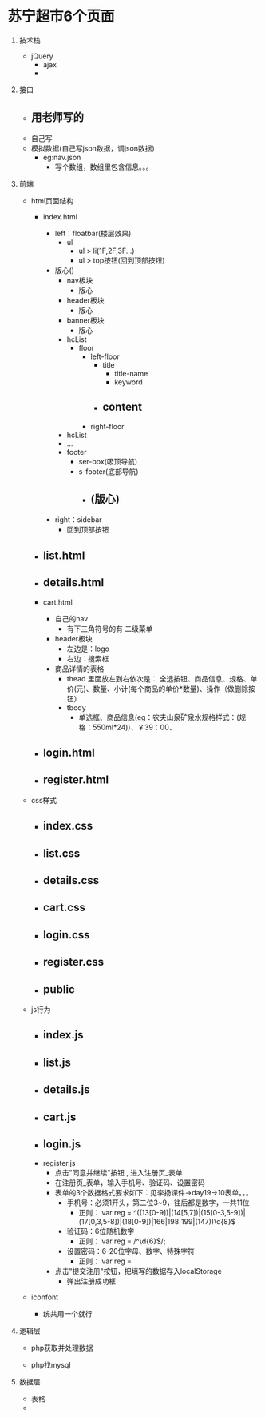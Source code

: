 # 苏宁超市6个页面
1. 技术栈
    - jQuery
        - ajax
        - 
2. 接口
    - 用老师写的
        - 
    - 自己写
    - 模拟数据(自己写json数据，调json数据)
        - eg:nav.json
            - 写个数组，数组里包含信息。。。

3. 前端
    - html页面结构
        - index.html
            - left：floatbar(楼层效果)
                - ul
                    - ul > li(1F,2F,3F...)
                    - ul > top按钮(回到顶部按钮)
            - 版心()
                - nav板块
                    - 版心
                - header板块
                    - 版心
                - banner板块
                    - 版心
                - hcList
                    - floor
                        - left-floor
                            - title
                                - title-name
                                - keyword
                            - content
                                - 
                        - right-floor
                - hcList
                - ...
                - footer
                    - ser-box(吸顶导航)
                    - s-footer(底部导航)
                        - (版心)
                            - 
            - right：sidebar
                - 回到顶部按钮
           
        - list.html
            - 
        - details.html
            - 
            
        - cart.html
            - 自己的nav
                - 有下三角符号的有 二级菜单
            - header板块
                - 左边是：logo  
                - 右边：搜索框
            - 商品详情的表格
                - thead 里面放左到右依次是： 全选按钮、商品信息、规格、单价(元)、数量、小计(每个商品的单价*数量)、操作（做删除按钮）
                - tbody
                    - 单选框、商品信息(eg：农夫山泉矿泉水规格样式：(规格：550ml*24))、￥39：00、
        - login.html
            - 
        - register.html
            - 

    - css样式
        - index.css
            - 
        - list.css
            - 
        - details.css
            - 
        - cart.css
            - 
        - login.css
            - 
        - register.css
            - 
        - public
            - 

    - js行为
        - index.js
            - 
        - list.js
            - 
        - details.js
            - 
        - cart.js
            - 
        - login.js
            - 
        - register.js
            - 点击"同意并继续"按钮 , 进入注册页_表单
            - 在注册页_表单，输入手机号、验证码、设置密码
            - 表单的3个数据格式要求如下：见李扬课件->day19->10表单。。。
                - 手机号：必须1开头，第二位3~9，往后都是数字，一共11位
                    - 正则： var reg = ^((13[0-9])|(14[5,7])|(15[0-3,5-9])|(17[0,3,5-8])|(18[0-9])|166|198|199|(147))\\d{8}$
                - 验证码：6位随机数字
                    - 正则：   var reg = /^\d{6}$/;
                - 设置密码：6-20位字母、数字、特殊字符
                    - 正则：    var reg = 
            - 点击"提交注册"按钮，把填写的数据存入localStorage
                - 弹出注册成功框
   
    - iconfont
        - 统共用一个就行

4. 逻辑层
    - php获取并处理数据

    - php找mysql

5. 数据层
    - 表格
    -    
